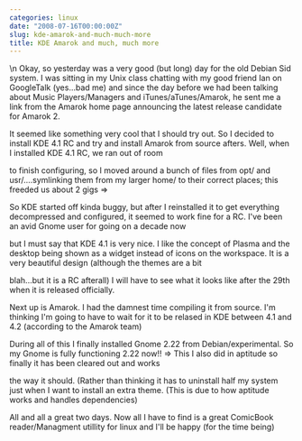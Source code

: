```yaml
---
categories: linux
date: "2008-07-16T00:00:00Z"
slug: kde-amarok-and-much-much-more
title: KDE Amarok and much, much more
---
```


\n    Okay, so yesterday was a very good (but long) day for the old Debian Sid system.  I was sitting in my Unix class chatting with my good friend Ian on GoogleTalk (yes...bad me) and since the day before
we had been talking about Music Players/Managers and iTunes/aTunes/Amarok, he sent me a link from the Amarok home page announcing the latest release candidate for Amarok 2. 

It seemed like something very cool that I should try out.  So I decided to install KDE 4.1 RC and try and install Amarok from source afters.  Well, when I installed KDE 4.1 RC, we ran out of room 

to finish configuring, so I moved around a bunch of files from opt/ and usr/....symlinking them from my larger home/ to their correct places; this freeded us about 2 gigs =>

So KDE started off kinda buggy, but after I reinstalled it to get everything decompressed and configured, it seemed to work fine for a RC.  I've been an avid Gnome user for going on a decade now 

but I must say that KDE 4.1 is very nice.  I like the concept of Plasma and the desktop being shown as a widget instead of icons on the workspace.  It is a very beautiful design (although the themes are a bit 

blah...but it is a RC afterall)  I will have to see what it looks like after the 29th when it is released officially.

Next up is Amarok.  I had the damnest time compiling it from source.  I'm thinking I'm going to have to wait for it to be relased in KDE between 4.1 and 4.2 (according to the Amarok team)

During all of this I finally installed Gnome 2.22 from Debian/experimental.  So my Gnome is fully functioning 2.22 now!! => This I also did in aptitude so finally it has been cleared out and works 

the way it should. (Rather than thinking it has to uninstall half my system just when I want to install an extra theme. (This is due to how aptitude works and handles dependencies)

All and all a great two days.  Now all I have to find is a great ComicBook reader/Managment utillity for linux and I'll be happy (for the time being)

